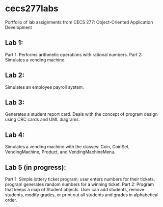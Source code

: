 # cecs277labs
Portfolio of lab assignments from CECS 277: Object-Oriented Application Development

## Lab 1:
Part 1: Performs arithmetic operations with rational numbers.
Part 2: Simulates a vending machine.

## Lab 2:
Simulates an employee payroll system.

## Lab 3:
Generates a student report card. Deals with the concept of program design using CRC cards and UML diagrams.

## Lab 4:
Simulates a vending machine with the classes: Coin, CoinSet, VendingMachine, Product, and VendingMachineMenu.

## Lab 5 (in progress):
Part 1: Simple lottery ticket program; user enters numbers for their tickets, program generates random numbers for a winning ticket.
Part 2: Program that keeps a map of Student objects.  User can add students, remove students, modify grades, or print out all students and grades in alphabetical order.
